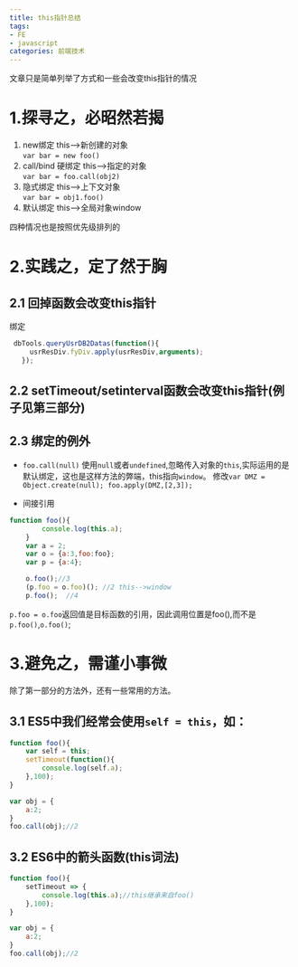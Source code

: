 ```yaml
---
title: this指针总结
tags: 
- FE
- javascript
categories: 前端技术
---
```

文章只是简单列举了方式和一些会改变this指针的情况     

# 1.探寻之，必昭然若揭   
1. new绑定            this-->新创建的对象   
   ``var bar = new foo()``   
2. call/bind 硬绑定      this-->指定的对象   
	``var bar = foo.call(obj2)``   
3. 隐式绑定       this-->上下文对象    
	``var bar = obj1.foo()``   
4. 默认绑定       this-->全局对象window    

四种情况也是按照优先级排列的    

# 2.实践之，定了然于胸    
## 2.1 回掉函数会改变this指针   
  绑定     
 ```javascript
  dbTools.queryUsrDB2Datas(function(){
      usrResDiv.fyDiv.apply(usrResDiv,arguments);
 	});
 ```
## 2.2 setTimeout/setinterval函数会改变this指针(例子见第三部分)
## 2.3 绑定的例外
- `foo.call(null)` 使用`null`或者`undefined`,忽略传入对象的`this`,实际运用的是默认绑定，这也是这样方法的弊端，this指向`window`。
修改`var DMZ = Object.create(null); foo.apply(DMZ,[2,3]);`

- 间接引用

```javascript
function foo(){
		console.log(this.a);
	}
	var a = 2;
	var o = {a:3,foo:foo};
	var p = {a:4};

	o.foo();//3
	(p.foo = o.foo)(); //2 this-->window
	p.foo();  //4
```
`p.foo = o.foo`返回值是目标函数的引用，因此调用位置是foo(),而不是`p.foo()`,`o.foo()`;
# 3.避免之，需谨小事微
除了第一部分的方法外，还有一些常用的方法。
## 3.1 ES5中我们经常会使用`self = this`，如：

```javascript
function foo(){
	var self = this;
	setTimeout(function(){
		console.log(self.a);
	},100);
}

var obj = {
	a:2;
}
foo.call(obj);//2
```
## 3.2 ES6中的箭头函数(this词法)

```javascript
function foo(){
	setTimeout => {
		console.log(this.a);//this继承来自foo()
	},100);
}

var obj = {
	a:2;
}
foo.call(obj);//2
```
